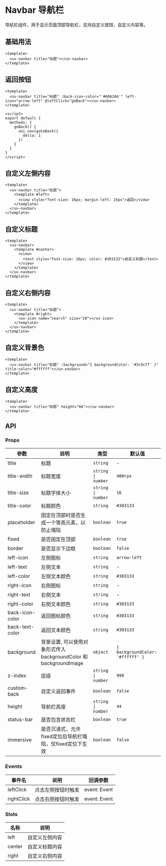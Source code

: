 # Navbar 导航栏

导航栏组件，用于显示页面顶部导航栏，支持自定义按钮、自定义内容等。

## 基础用法

```vue
<template>
  <uv-navbar title="标题"></uv-navbar>
</template>
```

## 返回按钮

```vue
<template>
  <uv-navbar title="标题" :back-icon-color="'#606266'" left-icon="arrow-left" @leftClick="goBack"></uv-navbar>
</template>

<script>
export default {
  methods: {
    goBack() {
      uni.navigateBack({
        delta: 1
      })
    }
  }
}
</script>
```

## 自定义左侧内容

```vue
<template>
  <uv-navbar title="标题">
    <template #left>
      <view style="font-size: 16px; margin-left: 15px">返回</view>
    </template>
  </uv-navbar>
</template>
```

## 自定义标题

```vue
<template>
  <uv-navbar>
    <template #center>
      <view>
        <text style="font-size: 16px; color: #303133">自定义标题</text>
      </view>
    </template>
  </uv-navbar>
</template>
```

## 自定义右侧内容

```vue
<template>
  <uv-navbar title="标题">
    <template #right>
      <uv-icon name="search" size="20"></uv-icon>
    </template>
  </uv-navbar>
</template>
```

## 自定义背景色

```vue
<template>
  <uv-navbar title="标题" :background="{ backgroundColor: '#3c9cff' }" title-color="#ffffff"></uv-navbar>
</template>
```

## 自定义高度

```vue
<template>
  <uv-navbar title="标题" height="66"></uv-navbar>
</template>
```

## API

### Props

| 参数 | 说明 | 类型 | 默认值 |
|------|------|------|------|
| title | 标题 | `string` | - |
| title-width | 标题宽度 | `string \| number` | `400rpx` |
| title-size | 标题字体大小 | `string \| number` | `16` |
| title-color | 标题颜色 | `string` | `#303133` |
| placeholder | 固定在顶部时是否生成一个等高元素，以防止塌陷 | `boolean` | `true` |
| fixed | 是否固定在顶部 | `boolean` | `true` |
| border | 是否显示下边框 | `boolean` | `false` |
| left-icon | 左侧图标 | `string` | `arrow-left` |
| left-text | 左侧文本 | `string` | - |
| left-color | 左侧文本颜色 | `string` | `#303133` |
| right-icon | 右侧图标 | `string` | - |
| right-text | 右侧文本 | `string` | - |
| right-color | 右侧文本颜色 | `string` | `#303133` |
| back-icon-color | 返回图标颜色 | `string` | `#303133` |
| back-text-color | 返回文本颜色 | `string` | `#303133` |
| background | 背景设置, 可以使用对象形式传入 backgroundColor 和 backgroundImage | `object` | `{ backgroundColor: '#ffffff' }` |
| z-index | 层级 | `string \| number` | `990` |
| custom-back | 自定义返回事件 | `boolean` | `false` |
| height | 导航栏高度 | `string \| number` | `44` |
| status-bar | 是否包含状态栏 | `boolean` | `true` |
| immersive | 是否沉浸式，允许fixed定位后导航栏塌陷，仅fixed定位下生效 | `boolean` | `false` |

### Events

| 事件名 | 说明 | 回调参数 |
|------|------|------|
| leftClick | 点击左侧按钮时触发 | event: Event |
| rightClick | 点击右侧按钮时触发 | event: Event |

### Slots

| 名称 | 说明 |
|------|------|
| left | 自定义左侧内容 |
| center | 自定义标题内容 |
| right | 自定义右侧内容 | 